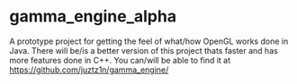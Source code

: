 # gamma_engine_alpha
A prototype project for getting the feel of what/how OpenGL works done in Java. There will be/is a better version of this project thats faster and has more features done in C++. You can/will be able to find it at https://github.com/juztz1n/gamma_engine/
